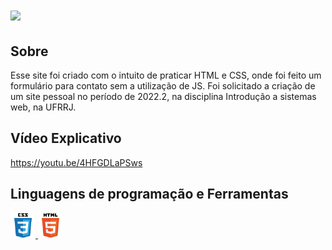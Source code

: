 <h1>
   <img src="./img/site-camilli.gif">
</h1>

## Sobre
Esse site foi criado com o intuito de praticar HTML e CSS, onde foi feito um formulário para contato sem a utilização de JS. Foi solicitado a criação de um site pessoal no período de 2022.2, na disciplina Introdução a sistemas web, na UFRRJ.

## Vídeo Explicativo
https://youtu.be/4HFGDLaPSws

## Linguagens de programação e Ferramentas
<p align="left"> <a href="https://www.w3schools.com/css/" target="_blank" rel="noreferrer"> <img src="https://raw.githubusercontent.com/devicons/devicon/master/icons/css3/css3-original-wordmark.svg" alt="css3" width="40" height="40"/> </a> <a href="https://www.w3.org/html/" target="_blank" rel="noreferrer"> <img src="https://raw.githubusercontent.com/devicons/devicon/master/icons/html5/html5-original-wordmark.svg" alt="html5" width="40" height="40"/> </a> </p>

